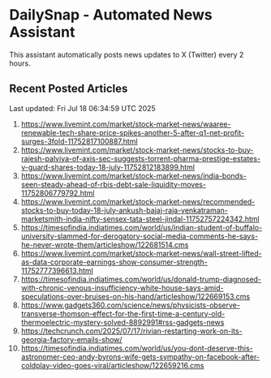 # DailySnap - Automated News Assistant

This assistant automatically posts news updates to X (Twitter) every 2 hours.

## Recent Posted Articles

Last updated: Fri Jul 18 06:34:59 UTC 2025

1. https://www.livemint.com/market/stock-market-news/waaree-renewable-tech-share-price-spikes-another-5-after-q1-net-profit-surges-3fold-11752817100887.html
2. https://www.livemint.com/market/stock-market-news/stocks-to-buy-rajesh-palviya-of-axis-sec-suggests-torrent-pharma-prestige-estates-v-guard-shares-today-18-july-11752812183899.html
3. https://www.livemint.com/market/stock-market-news/india-bonds-seen-steady-ahead-of-rbis-debt-sale-liquidity-moves-11752806779792.html
4. https://www.livemint.com/market/stock-market-news/recommended-stocks-to-buy-today-18-july-ankush-bajaj-raja-venkatraman-marketsmith-india-nifty-sensex-tata-steel-jindal-11752757224342.html
5. https://timesofindia.indiatimes.com/world/us/indian-student-of-buffalo-university-slammed-for-derogatory-social-media-comments-he-says-he-never-wrote-them/articleshow/122681514.cms
6. https://www.livemint.com/market/stock-market-news/wall-street-lifted-as-data-corporate-earnings-show-consumer-strength-11752777396613.html
7. https://timesofindia.indiatimes.com/world/us/donald-trump-diagnosed-with-chronic-venous-insufficiency-white-house-says-amid-speculations-over-bruises-on-his-hand/articleshow/122669153.cms
8. https://www.gadgets360.com/science/news/physicists-observe-transverse-thomson-effect-for-the-first-time-a-century-old-thermoelectric-mystery-solved-8892991#rss-gadgets-news
9. https://techcrunch.com/2025/07/17/rivian-restarting-work-on-its-georgia-factory-emails-show/
10. https://timesofindia.indiatimes.com/world/us/you-dont-deserve-this-astronomer-ceo-andy-byrons-wife-gets-sympathy-on-facebook-after-coldplay-video-goes-viral/articleshow/122659216.cms

